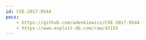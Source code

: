 ```yaml
---
id: CVE-2017-9544
pocs:
    - https://github.com/adenkiewicz/CVE-2017-9544
    - https://www.exploit-db.com/raw/42155
---
```

